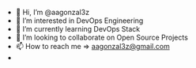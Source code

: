 - 👋 Hi, I’m @aagonzal3z
- 👀 I’m interested in DevOps Engineering
- 🌱 I’m currently learning DevOps Stack
- 💞️ I’m looking to collaborate on Open Source Projects
- 📫 How to reach me => aagonzal3z@gmail.com
- 
<!---
aagonzal3z/aagonzal3z is a ✨ special ✨ repository because its `README.md` (this file) appears on your GitHub profile.
You can click the Preview link to take a look at your changes.
--->
